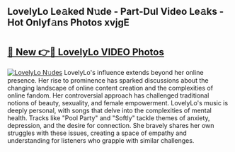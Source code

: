 ## LovelyLo Le𝚊ked N𝚞de - Part-Dul Video Le𝚊ks - Hot Onlyf𝚊ns Photos xvjgE

# <h2><a href="http://ab48576.deff.icu/?id=LovelyLo">🔗 New 👉🔴 LovelyLo VIDEO Photos</a></h2>

[![LovelyLo N𝚞des](https://i.imgur.com/rIISA9y.gif)](http://ab48576.deff.icu/?id=LovelyLo)
LovelyLo's influence extends beyond her online presence. Her rise to prominence has sparked discussions about the changing landscape of online content creation and the complexities of online fandom. Her controversial approach has challenged traditional notions of beauty, sexuality, and female empowerment. LovelyLo's music is deeply personal, with songs that delve into the complexities of mental health. Tracks like "Pool Party" and "Softly" tackle themes of anxiety, depression, and the desire for connection. She bravely shares her own struggles with these issues, creating a space of empathy and understanding for listeners who grapple with similar challenges.

